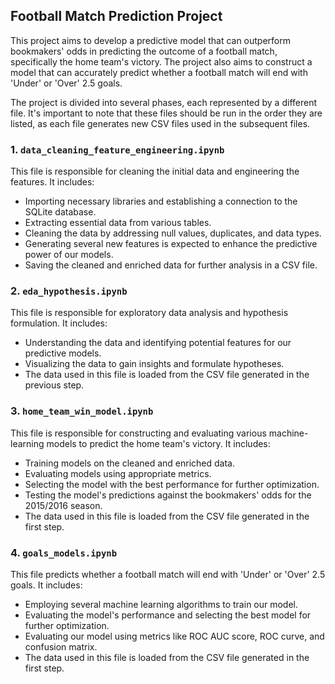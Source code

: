 ## Football Match Prediction Project

This project aims to develop a predictive model that can outperform bookmakers' odds in predicting the outcome of a football match, specifically the home team's victory. The project also aims to construct a model that can accurately predict whether a football match will end with 'Under' or 'Over' 2.5 goals.

The project is divided into several phases, each represented by a different file. It's important to note that these files should be run in the order they are listed, as each file generates new CSV files used in the subsequent files.

### 1. `data_cleaning_feature_engineering.ipynb`

This file is responsible for cleaning the initial data and engineering the features. It includes:

- Importing necessary libraries and establishing a connection to the SQLite database.
- Extracting essential data from various tables.
- Cleaning the data by addressing null values, duplicates, and data types.
- Generating several new features is expected to enhance the predictive power of our models.
- Saving the cleaned and enriched data for further analysis in a CSV file.

### 2. `eda_hypothesis.ipynb`

This file is responsible for exploratory data analysis and hypothesis formulation. It includes:

- Understanding the data and identifying potential features for our predictive models.
- Visualizing the data to gain insights and formulate hypotheses.
- The data used in this file is loaded from the CSV file generated in the previous step.

### 3. `home_team_win_model.ipynb`

This file is responsible for constructing and evaluating various machine-learning models to predict the home team's victory. It includes:

- Training models on the cleaned and enriched data.
- Evaluating models using appropriate metrics.
- Selecting the model with the best performance for further optimization.
- Testing the model's predictions against the bookmakers' odds for the 2015/2016 season.
- The data used in this file is loaded from the CSV file generated in the first step.

### 4. `goals_models.ipynb`

This file predicts whether a football match will end with 'Under' or 'Over' 2.5 goals. It includes:

- Employing several machine learning algorithms to train our model.
- Evaluating the model's performance and selecting the best model for further optimization.
- Evaluating our model using metrics like ROC AUC score, ROC curve, and confusion matrix.
- The data used in this file is loaded from the CSV file generated in the first step.


